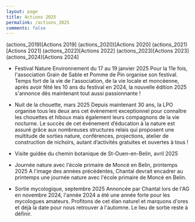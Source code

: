 ```yaml
---
layout: page
title: Actions 2025
permalink: /actions_2025
comments: false
---
```


(actions_2019)[Actions 2019] (actions_2020)[Actions 2020] (actions_2021)[Actions 2021] (actions_2022)[Actions 2022] (actions_2023)[Actions 2023] (actions_2024)[Actions 2024]

- Festival Nature Environnement du 17 au 19 janvier 2025
  Pour la 11e fois, l'association Grain de Sable et Pomme de Pin organise son festival. Temps fort de la vie de l'association, de la vie locale et moncéenne, après avoir fêté les 10 ans du festival en 2024, la nouvelle édition 2025 s'annonce dès maintenant tout aussi passionnante !

- Nuit de la chouette, mars 2025
  Depuis maintenant 30 ans, la LPO organise tous les deux ans cet évènement exceptionnel pour connaître les chouettes et hiboux mais également leurs compagnons de la vie nocturne.
  Le succès de cet événement d’éducation à la nature est assuré grâce aux nombreuses structures relais qui proposent une multitude de sorties nature, conférences, projections, atelier de construction de nichoirs, autant d’activités gratuites et ouvertes à tous !

- Visite guidée du chemin botanique de St-Ouen-en-Belin, avril 2025

- Journée nature avec l'école primaire de Moncé en Belin, printemps 2025
  A l'image des années précédentes, Chantal devrait encadrer au printemps une journée nature avec l'école primaire de Moncé en Belin.

- Sortie mycologique, septembre 2025
  Annoncée par Chantal lors de l'AG en novembre 2024, l'année 2024 a été une année forte pour les mycologues amateurs. Profitons de cet élan naturel et marquons d'ores et déjà la date pour nous retrouver à l'automne. Le lieu de sortie reste à définir.
